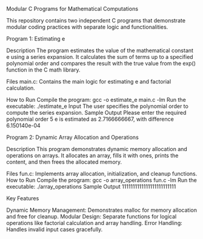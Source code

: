 Modular C Programs for Mathematical Computations

This repository contains two independent C programs that demonstrate modular coding practices with separate logic and functionalities.

Program 1: Estimating e

Description
The program estimates the value of the mathematical constant e using a series expansion. It calculates the sum of terms up to a specified polynomial order and compares the result with the true value from the exp() function in the C math library.

Files
main.c: Contains the main logic for estimating e and factorial calculation.

How to Run
Compile the program:
gcc -o estimate_e main.c -lm
Run the executable:
./estimate_e
Input
The user specifies the polynomial order to compute the series expansion.
Sample Output
Please enter the required polynomial order 5 e is estimated as 2.7166666667, with difference 6.150140e-04

Program 2: Dynamic Array Allocation and Operations

Description
This program demonstrates dynamic memory allocation and operations on arrays. It allocates an array, fills it with ones, prints the content, and then frees the allocated memory.

Files
fun.c: Implements array allocation, initialization, and cleanup functions.
How to Run
Compile the program:
gcc -o array_operations fun.c -lm
Run the executable:
./array_operations
Sample Output
1111111111111111111111111

Key Features

Dynamic Memory Management: Demonstrates malloc for memory allocation and free for cleanup.
Modular Design: Separate functions for logical operations like factorial calculation and array handling.
Error Handling: Handles invalid input cases gracefully.
